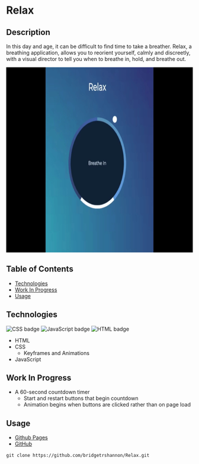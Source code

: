 # Relax

## Description

In this day and age, it can be difficult to find time to take a breather. Relax, a breathing application, allows you to reorient yourself, calmly and discreetly, with a visual director to tell you when to breathe in, hold, and breathe out.

<img alt="relax demo gif" src="./assets/relax.gif" height="500px">

## Table of Contents

- [Technologies](#technologies)
- [Work In Progress](#work-in-progress)
- [Usage](#usage)

## Technologies

<img float="left" alt="CSS badge" src="https://img.shields.io/badge/CSS-49%25-blueviolet">
<img float="left" alt="JavaScript badge" src="https://img.shields.io/badge/JavaScript-33%25-yellow">
<img float="left" alt="HTML badge" src="https://img.shields.io/badge/HTML-18%25-orange">

- HTML
- CSS
  - Keyframes and Animations
- JavaScript

## Work In Progress

- A 60-second countdown timer
  - Start and restart buttons that begin countdown
  - Animation begins when buttons are clicked rather than on page load

## Usage

- [Github Pages](https://bridgetrshannon.github.io/Relax/)
- [GitHub](https://github.com/bridgetrshannon/Relax)

```
git clone https://github.com/bridgetrshannon/Relax.git
```

